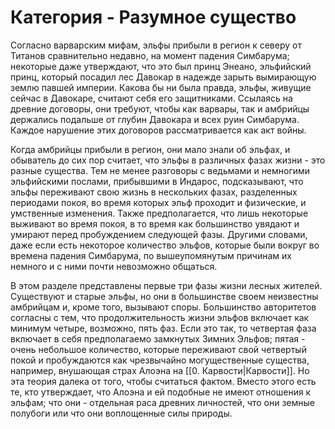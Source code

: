 # Категория - Разумное существо

Согласно варварским мифам, эльфы прибыли в регион к северу от Титанов сравнительно недавно, на момент падения Симбарума; некоторые даже утверждают, что это был принц Энеано, эльфийский принц, который посадил лес Давокар в надежде зарыть вымирающую землю павшей империи. Какова бы ни была правда, эльфы, живущие сейчас в Давокаре, считают себя его защитниками. Ссылаясь на древние договоры, они требуют, чтобы как варвары, так и амбрийцы держались подальше от глубин Давокара и всех руин Симбарума. Каждое нарушение этих договоров рассматривается как акт войны.

Когда амбрийцы прибыли в регион, они мало знали об эльфах, и обыватель до сих пор считает, что эльфы в различных фазах жизни - это разные существа. Тем не менее разговоры с ведьмами и немногими эльфийскими послами, прибывшими в Индарос, подсказывают, что эльфы переживают свою жизнь в нескольких фазах, разделенных периодами покоя, во время которых эльф проходит и физические, и умственные изменения. Также предполагается, что лишь некоторые выживают во время покоя, в то время как большинство увядают и умирают перед пробуждением следующей фазы. Другими словами, даже если есть некоторое количество эльфов, которые были вокруг во времена падения Симбарума, по вышеупомянутым причинам их немного и с ними почти невозможно общаться.

В этом разделе представлены первые три фазы жизни лесных жителей. Существуют и старые эльфы, но они в большинстве своем неизвестны амбрийцам и, кроме того, вызывают споры. Большинство авторитетов согласны с тем, что продолжительность жизни эльфов включает как минимум четыре, возможно, пять фаз. Если это так, то четвертая фаза включает в себя предполагаемо замкнутых Зимних Эльфов; пятая - очень небольшое количество, которые переживают свой четвертый покой и пробуждаются как чрезвычайно могущественные существа, например, внушающая страх Алоэна на [[0. Карвости|Карвости]]. Но эта теория далека от того, чтобы считаться фактом. Вместо этого есть те, кто утверждает, что Алоэна и ей подобные не имеют отношения к эльфам; что они - отдельная раса древних личностей, что они земные полубоги или что они воплощенные силы природы.
